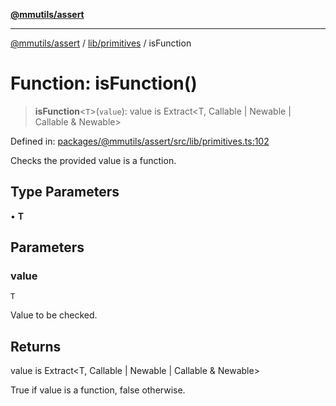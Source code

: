 [**@mmutils/assert**](../../../README.md)

***

[@mmutils/assert](../../../modules.md) / [lib/primitives](../README.md) / isFunction

# Function: isFunction()

> **isFunction**\<`T`\>(`value`): value is Extract\<T, Callable \| Newable \| Callable & Newable\>

Defined in: [packages/@mmutils/assert/src/lib/primitives.ts:102](https://github.com/mastermind-0xff/-mm-monorepo/blob/3e4b2477717eab2e4a04b9b069db2113414b3f32/packages/@mmutils/assert/src/lib/primitives.ts#L102)

Checks the provided value is a function.

## Type Parameters

• **T**

## Parameters

### value

`T`

Value to be checked.

## Returns

value is Extract\<T, Callable \| Newable \| Callable & Newable\>

True if value is a function, false otherwise.
